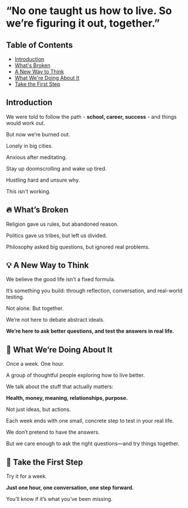 # “No one taught us how to live. So we’re figuring it out, together.”

## Table of Contents
- [Introduction](#-introduction)
- [What's Broken](#-whats-broken)
- [A New Way to Think](#-a-new-way-to-think) 
- [What We're Doing About It](#-what-were-doing-about-it)
- [Take the First Step](#-take-the-first-step)


## Introduction

We were told to follow the path - **school, career, success** - and things would work out.

But now we’re burned out.

Lonely in big cities.

Anxious after meditating.

Stay up doomscrolling and wake up tired.

Hustling hard and unsure why.

This isn't working.

## 🔥 What’s Broken

Religion gave us rules, but abandoned reason.

Politics gave us tribes, but left us divided.

Philosophy asked big questions, but ignored real problems.

## 💡 A New Way to Think

We believe the good life isn’t a fixed formula.

It’s something you build: through reflection, conversation, and real-world testing.

Not alone. But together.

We’re not here to debate abstract ideals.

**We’re here to ask better questions, and test the answers in real life.**

## 🤝 What We’re Doing About It

Once a week. One hour.

A group of thoughtful people exploring how to live better.

We talk about the stuff that actually matters:

**Health, money, meaning, relationships, purpose.**

Not just ideas, but actions.

Each week ends with one small, concrete step to test in your real life.

We don’t pretend to have the answers.

But we care enough to ask the right questions—and try things together.

## 🚀 Take the First Step

Try it for a week.

**Just one hour, one conversation, one step forward.**

You’ll know if it’s what you’ve been missing.
